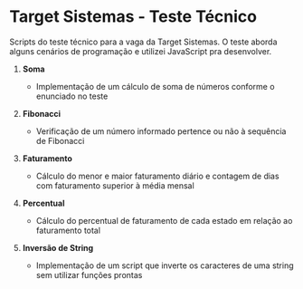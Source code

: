 # Target Sistemas - Teste Técnico

Scripts do teste técnico para a vaga da Target Sistemas. O teste aborda alguns cenários de programação e utilizei JavaScript pra desenvolver.

1. **Soma**
   - Implementação de um cálculo de soma de números conforme o enunciado no teste

2. **Fibonacci**
   - Verificação de um número informado pertence ou não à sequência de Fibonacci

3. **Faturamento**
   - Cálculo do menor e maior faturamento diário e contagem de dias com faturamento superior à média mensal

4. **Percentual**
   - Cálculo do percentual de faturamento de cada estado em relação ao faturamento total

5. **Inversão de String**
   - Implementação de um script que inverte os caracteres de uma string sem utilizar funções prontas